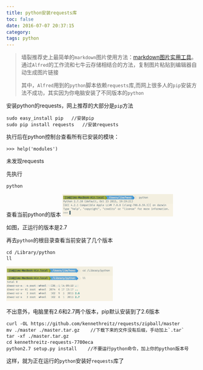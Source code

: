 ```yaml
---
title: python安装requests库
toc: false
date: 2016-07-07 20:37:15
category:
tags: python
---
```


> 墙裂推荐史上最简单的`markdown`图片使用方法：[markdown图片实用工具](https://github.com/tiann/markdown-img-upload)。通过`Alfred`的工作流和七牛云存储相结合的方法，复制图片粘贴到编辑器自动生成图片链接
>
>其中，`Alfred`用到的`python`脚本依赖`requests`库,而网上很多人的`pip`安装方法不成功，其实因为你电脑安装了不同版本的`python`
>
>

安装python的requests，网上推荐的大部分是`pip`方法

``` shell
sudo easy_install pip   //安装pip
sudo pip install requests   //安装requests
```

执行后在python控制台查看所有已安装的模块：

``` shell
>>> help('modules')
```

未发现requests

<!--more-->

先执行

``` shell
python
```

查看当前python的版本
<img src="python-install-requests/1467904179678.png" width="292"/>

如图，正运行的版本是2.7

再去`python`的根目录查看当前安装了几个版本

```
cd /Library/python
ll
```

<img src="python-install-requests/1467904516625.png" width="281"/>

不出意外，电脑里有2.6和2.7两个版本，pip默认安装到了2.6版本

``` shell
curl -OL https://github.com/kennethreitz/requests/zipball/master
mv ./master ./master.tar.gz    //下载下来的文件没有后缀，手动加上`.tar`
tar -xf ./master.tar.gz
cd kennethreitz-requests-7700eca
python2.7 setup.py install    //不要运行python命令，加上你的python版本号
```

这样，就为正在运行的`python`安装好`requests`库了

